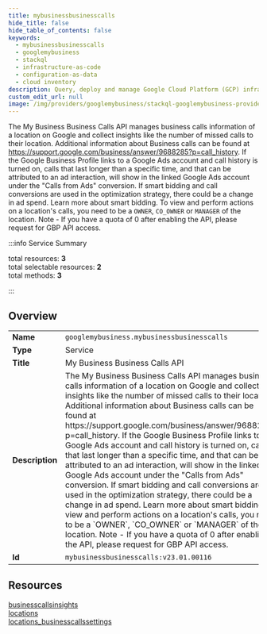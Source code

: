 ```yaml
---
title: mybusinessbusinesscalls
hide_title: false
hide_table_of_contents: false
keywords:
  - mybusinessbusinesscalls
  - googlemybusiness
  - stackql
  - infrastructure-as-code
  - configuration-as-data
  - cloud inventory
description: Query, deploy and manage Google Cloud Platform (GCP) infrastructure and resources using SQL
custom_edit_url: null
image: /img/providers/googlemybusiness/stackql-googlemybusiness-provider-featured-image.png
---
```

The My Business Business Calls API manages business calls information of a location on Google and collect insights like the number of missed calls to their location. Additional information about Business calls can be found at https://support.google.com/business/answer/9688285?p=call_history. If the Google Business Profile links to a Google Ads account and call history is turned on, calls that last longer than a specific time, and that can be attributed to an ad interaction, will show in the linked Google Ads account under the "Calls from Ads" conversion. If smart bidding and call conversions are used in the optimization strategy, there could be a change in ad spend. Learn more about smart bidding. To view and perform actions on a location's calls, you need to be a `OWNER`, `CO_OWNER` or `MANAGER` of the location. Note - If you have a quota of 0 after enabling the API, please request for GBP API access.  
    
:::info Service Summary

<div class="row">
<div class="providerDocColumn">
<span>total resources:&nbsp;<b>3</b></span><br />
<span>total selectable resources:&nbsp;<b>2</b></span><br />
<span>total methods:&nbsp;<b>3</b></span><br />
</div>
</div>

:::

## Overview
<table><tbody>
<tr><td><b>Name</b></td><td><code>googlemybusiness.mybusinessbusinesscalls</code></td></tr>
<tr><td><b>Type</b></td><td>Service</td></tr>
<tr><td><b>Title</b></td><td>My Business Business Calls API</td></tr>
<tr><td><b>Description</b></td><td>The My Business Business Calls API manages business calls information of a location on Google and collect insights like the number of missed calls to their location. Additional information about Business calls can be found at https://support.google.com/business/answer/9688285?p=call_history. If the Google Business Profile links to a Google Ads account and call history is turned on, calls that last longer than a specific time, and that can be attributed to an ad interaction, will show in the linked Google Ads account under the "Calls from Ads" conversion. If smart bidding and call conversions are used in the optimization strategy, there could be a change in ad spend. Learn more about smart bidding. To view and perform actions on a location's calls, you need to be a `OWNER`, `CO_OWNER` or `MANAGER` of the location. Note - If you have a quota of 0 after enabling the API, please request for GBP API access.</td></tr>
<tr><td><b>Id</b></td><td><code>mybusinessbusinesscalls:v23.01.00116</code></td></tr>
</tbody></table>

## Resources
<div class="row">
<div class="providerDocColumn">
<a href="/providers/googlemybusiness/mybusinessbusinesscalls/businesscallsinsights/">businesscallsinsights</a><br />
<a href="/providers/googlemybusiness/mybusinessbusinesscalls/locations/">locations</a><br />
</div>
<div class="providerDocColumn">
<a href="/providers/googlemybusiness/mybusinessbusinesscalls/locations_businesscallssettings/">locations_businesscallssettings</a><br />
</div>
</div>
